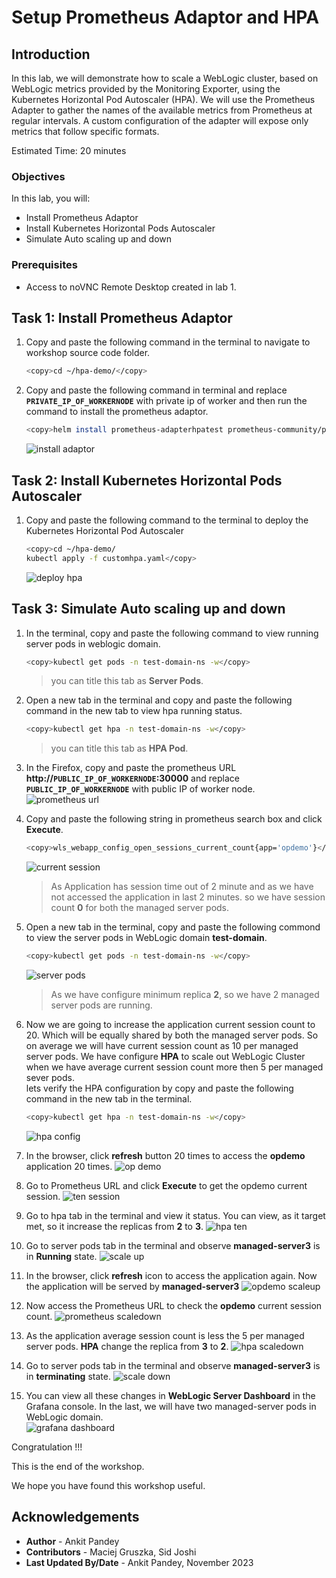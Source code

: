# Setup Prometheus Adaptor and HPA

## Introduction

In this lab, we will demonstrate how to scale a WebLogic cluster, based on WebLogic metrics provided by the Monitoring Exporter, using the Kubernetes Horizontal Pod Autoscaler (HPA). We will use the Prometheus Adapter to gather the names of the available metrics from Prometheus at regular intervals. A custom configuration of the adapter will expose only metrics that follow specific formats.

Estimated Time: 20 minutes

### Objectives

In this lab, you will:

* Install Prometheus Adaptor
* Install Kubernetes Horizontal Pods Autoscaler
* Simulate Auto scaling up and down

### Prerequisites

* Access to noVNC Remote Desktop created in lab 1.

## Task 1: Install Prometheus Adaptor

1. Copy and paste the following command in the terminal to navigate to workshop source code folder.
    ```bash
    <copy>cd ~/hpa-demo/</copy>
    ```

2. Copy and paste the following command in terminal and replace **`PRIVATE_IP_OF_WORKERNODE`** with private ip of worker and then run the command to install the prometheus adaptor.
    ```bash
    <copy>helm install prometheus-adapterhpatest prometheus-community/prometheus-adapter --namespace monitoring --values promadaptervalues.yaml --set "prometheus.port=30000" --set "prometheus.url=http://PRIVATE_IP_OF_WORKERNODE"</copy>
    ```
    ![install adaptor](images/install-adaptor.png)

## Task 2: Install Kubernetes Horizontal Pods Autoscaler

1. Copy and paste the following command to the terminal to deploy the Kubernetes Horizontal Pod Autoscaler
    ```bash
    <copy>cd ~/hpa-demo/
    kubectl apply -f customhpa.yaml</copy>
    ```

    ![deploy hpa](images/deploy-hpa.png)



## Task 3: Simulate Auto scaling up and down

1. In the terminal, copy and paste the following command to view running server pods in weblogic domain.  
    ```bash
    <copy>kubectl get pods -n test-domain-ns -w</copy>
    ```

    > you can title this tab as **Server Pods**.

2. Open a new tab in the terminal and copy and paste the following command in the new tab to view hpa running status.
    ```bash
    <copy>kubectl get hpa -n test-domain-ns -w</copy>
    ```

    > you can title this tab as **HPA Pod**.

3. In the Firefox, copy and paste the prometheus URL **http://`PUBLIC_IP_OF_WORKERNODE`:30000** and replace **`PUBLIC_IP_OF_WORKERNODE`** with public IP of worker node.
    ![prometheus url](images/prometheus-url.png)

4. Copy and paste the following string in prometheus search box and click **Execute**.
    ```bash
    <copy>wls_webapp_config_open_sessions_current_count{app='opdemo'}</copy>
    ```

    ![current session](images/current-session.png)
    > As Application has session time out of 2 minute and as we have not accessed the application in last 2 minutes. so we have session count **0** for both the managed server pods.

5. Open a new tab in the terminal, copy and paste the following commond to view the server pods in WebLogic domain  **test-domain**. 
    ```bash
    <copy>kubectl get pods -n test-domain-ns -w</copy>
    ```

    ![server pods](images/server-pods.png)
    > As we have configure minimum replica **2**, so we have 2 managed server pods are running.

6. Now we are going to increase the application current session count to 20. Which will be equally shared by both the managed server pods. So on average we will have current session count as 10 per managed server pods. We have configure **HPA** to scale out WebLogic Cluster when we have average current session count more then 5 per managed sever pods.</br>
lets verify the HPA configuration by copy and paste the following command in the new tab in the terminal.
    ```bash
    <copy>kubectl get hpa -n test-domain-ns -w</copy>
    ```
    ![hpa config](images/hpa-config.png)

7. In the browser, click **refresh** button 20 times to access the **opdemo** application 20 times. 
    ![op demo](images/op-demo.png)

8. Go to Prometheus URL and click **Execute** to get the opdemo current session.
    ![ten session](images/ten-session.png)

9. Go to hpa tab in the terminal and view it status. You can view, as it target met, so it increase the replicas from **2** to **3**.
    ![hpa ten](images/hpa-ten.png)

10. Go to server pods tab in the terminal and observe **managed-server3** is in **Running** state.
    ![scale up](images/scale-up.png)

11. In the browser, click **refresh** icon to access the application again. Now the application will be served by **managed-server3**
    ![opdemo scaleup](images/opdemo-scaleup.png)

12. Now access the Prometheus URL to check the **opdemo** current session count.
    ![prometheus scaledown](images/prometheus-scaledown.png)

13. As the application average session count is less the 5 per managed server pods. **HPA** change the replica from **3** to **2**.
    ![hpa scaledown](images/hpa-scaledown.png)

14. Go to server pods tab in the terminal and observe **managed-server3** is in **terminating** state.
    ![scale down](images/scale-down.png)


15. You can view all these changes in **WebLogic Server Dashboard** in the Grafana console. In the last, we will have two managed-server pods in WebLogic domain.  
    ![grafana dashboard](images/grafana-dashboard.png)

Congratulation !!!

This is the end of the workshop.

We hope you have found this workshop useful.

## Acknowledgements
* **Author** -  Ankit Pandey
* **Contributors** - Maciej Gruszka, Sid Joshi
* **Last Updated By/Date** - Ankit Pandey, November 2023